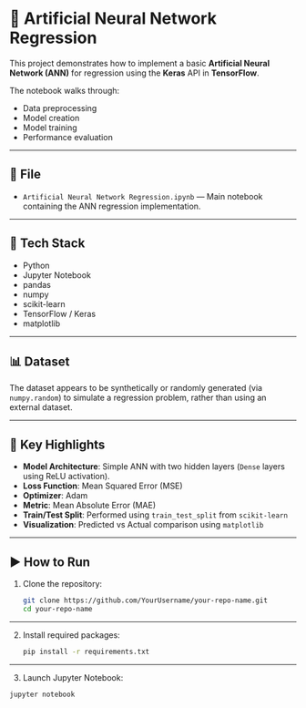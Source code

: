 # 🧠 Artificial Neural Network Regression

This project demonstrates how to implement a basic **Artificial Neural Network (ANN)** for regression using the **Keras** API in **TensorFlow**.

The notebook walks through:
- Data preprocessing
- Model creation
- Model training
- Performance evaluation

---

## 📁 File

- `Artificial Neural Network Regression.ipynb` — Main notebook containing the ANN regression implementation.

---

## 🧰 Tech Stack

- Python
- Jupyter Notebook
- pandas
- numpy
- scikit-learn
- TensorFlow / Keras
- matplotlib

---

## 📊 Dataset

The dataset appears to be synthetically or randomly generated (via `numpy.random`) to simulate a regression problem, rather than using an external dataset.

---

## 🚀 Key Highlights

- **Model Architecture**: Simple ANN with two hidden layers (`Dense` layers using ReLU activation).
- **Loss Function**: Mean Squared Error (MSE)
- **Optimizer**: Adam
- **Metric**: Mean Absolute Error (MAE)
- **Train/Test Split**: Performed using `train_test_split` from `scikit-learn`
- **Visualization**: Predicted vs Actual comparison using `matplotlib`

---

## ▶️ How to Run

1. Clone the repository:
   ```bash
   git clone https://github.com/YourUsername/your-repo-name.git
   cd your-repo-name

   
---
2. Install required packages:
   ```bash
   pip install -r requirements.txt

 ---
 3. Launch Jupyter Notebook:
   ```bash
   jupyter notebook

